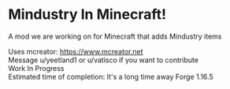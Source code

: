 # Mindustry In Minecraft!

A mod we are working on for Minecraft that adds Mindustry items  

Uses mcreator: https://www.mcreator.net  
Message u/yeetland1 or u/vatisco if you want to contribute  
Work In Progress  
Estimated time of completion: It's a long time away
Forge 1.16.5

